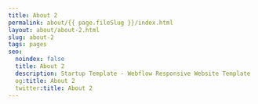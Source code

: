 ```yaml
---
title: About 2
permalink: about/{{ page.fileSlug }}/index.html
layout: about/about-2.html
slug: about-2
tags: pages
seo:
  noindex: false
  title: About 2
  description: Startup Template - Webflow Responsive Website Template
  og:title: About 2
  twitter:title: About 2
---
```



